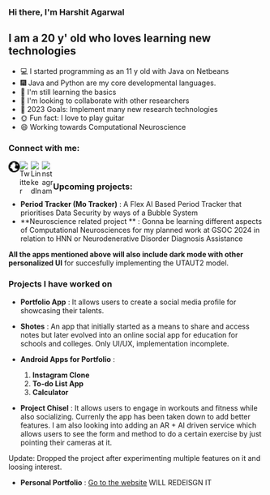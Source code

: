 ### Hi there, I'm Harshit Agarwal

## I am a 20 y' old who loves learning new technologies
- :computer: I started programming as an 11 y old with Java on Netbeans
- :fireworks: Java and Python are my core developmental languages.
- :balloon: I'm still learning the basics 
- :bell: I'm looking to collaborate with other researchers
- :new_moon_with_face: 2023 Goals: Implement many new research technologies
- :sun_with_face: Fun fact: I love to play guitar
- 😄 Working towards Computational Neuroscience

### Connect with me:
[<img align="left" alt="website" width="22px" src="https://raw.githubusercontent.com/iconic/open-iconic/master/svg/globe.svg" />][website]
[<img align="left" alt="Twitter" width="22px" src="https://cdn.jsdelivr.net/npm/simple-icons@v3/icons/twitter.svg" />][twitter]
[<img align="left" alt="LinkedIn" width="22px" src="https://cdn.jsdelivr.net/npm/simple-icons@v3/icons/linkedin.svg" />][linkedin]
[<img align="left" alt="nstagram" width="22px" src="https://cdn.jsdelivr.net/npm/simple-icons@v3/icons/instagram.svg" />][instagram]

<br />

### Upcoming projects:

- **Period Tracker (Mo Tracker)** : A Flex AI Based Period Tracker that prioritises Data Security by ways of a Bubble System
- **Neuroscience related project ** : Gonna be learning different aspects of Computational Neurosciences for my planned work at GSOC 2024 in relation to HNN or Neurodenerative Disorder Diagnosis Assistance

**All the apps mentioned above will also include dark mode with other personalized UI** for succesfully implementing the UTAUT2 model.

### Projects I have worked on

- **Portfolio App** : It allows users to create a social media profile for showcasing their talents.

- **Shotes** : An app that initially started as a means to share and access notes but later evolved into an online social app for education for schools and colleges. Only UI/UX, implementation incomplete.

- **Android Apps for Portfolio** :
  1. **Instagram Clone**
  2. **To-do List App**
  3. **Calculator**

- **Project Chisel** : It allows users to engage in workouts and fitness while also socializing. Currenly the app has been taken down to add better features. I am also looking into adding an AR + AI driven service which allows users to see the form and method to do a certain exercise by just pointing their cameras at it.

Update: Dropped the project after experimenting multiple features on it and loosing interest.

- **Personal Portfolio** : [Go to the website](aharshit123456.github.io) WILL REDEISGN IT

[website]: https://aharshit123456.github.io
[twitter]: https://twitter.com/aharshit123456
[instagram]: https://instagram.com/aharshit123456
[linkedin]: https://linkedin.com/in/aharshit123456

<!--
**aharshit123456/aharshit123456** is a ✨ _special_ ✨ repository because its `README.md` (this file) appears on your GitHub profile.

Here are some ideas to get you started:

- 🔭 I’m currently working on ...
- 🌱 I’m currently learning ...
- 👯 I’m looking to collaborate on ...
- 🤔 I’m looking for help with ...
- 💬 Ask me about ...
- 📫 How to reach me: ...
- 😄 Pronouns: ...
- ⚡ Fun fact: ...

-->
